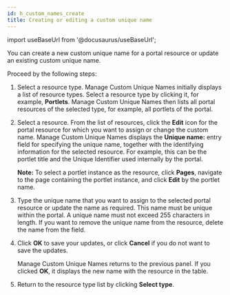 ```yaml
---
id: h_custom_names_create
title: Creating or editing a custom unique name
---
```

import useBaseUrl from '@docusaurus/useBaseUrl';



You can create a new custom unique name for a portal resource or update an existing custom unique name.

Proceed by the following steps:

1.  Select a resource type. Manage Custom Unique Names initially displays a list of resource types. Select a resource type by clicking it, for example, **Portlets**. Manage Custom Unique Names then lists all portal resources of the selected type, for example, all portlets of the portal.

2.  Select a resource. From the list of resources, click the **Edit** icon for the portal resource for which you want to assign or change the custom name. Manage Custom Unique Names displays the **Unique name:** entry field for specifying the unique name, together with the identifying information for the selected resource. For example, this can be the portlet title and the Unique Identifier used internally by the portal.

    **Note:** To select a portlet instance as the resource, click **Pages**, navigate to the page containing the portlet instance, and click **Edit** by the portlet name.

3.  Type the unique name that you want to assign to the selected portal resource or update the name as required. This name must be unique within the portal. A unique name must not exceed 255 characters in length. If you want to remove the unique name from the resource, delete the name from the field.

4.  Click **OK** to save your updates, or click **Cancel** if you do not want to save the updates.

    Manage Custom Unique Names returns to the previous panel. If you clicked **OK**, it displays the new name with the resource in the table.

5.  Return to the resource type list by clicking **Select type**.


